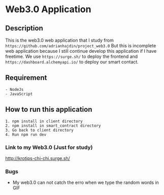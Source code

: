# Web3.0 Application

## Description

This is the web3.0 web application that I study from ```https://github.com/adrianhajdin/project_web3.0```
But this is incomplete web application because I still continue develop this application if I have freetime.
We use ```https://surge.sh/``` to deploy the frontend and ```https://dashboard.alchemyapi.io/``` to deploy our smart contact.
## Requirement
    - NodeJs
    - JavaScript

## How to run this application

    1. npm install in client directory          
    2. npm install in smart_contract directory           
    3. Go back to client directory       
    4. Run npm run dev   

### Link to my Web3.0 (Just for study)
http://krotips-chi-chi.surge.sh/

### Bugs
- My web3.0 can not catch the erro when we type the random words in GIF